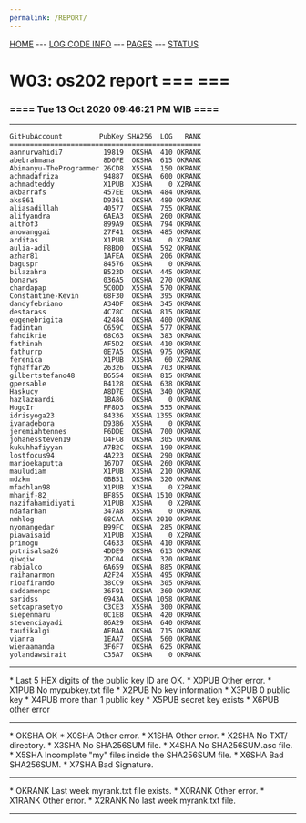 ```yaml
---
permalink: /REPORT/
---
```

[HOME](../) ---
[LOG CODE INFO](https://osp4diss.vlsm.org/ETC/logCodes.txt) ---
[PAGES](../GitHubPages/) ---
[STATUS](../STATUS/)

# W03: os202 report === ===
### ==== Tue 13 Oct 2020 09:46:21 PM WIB ====
<hr>

```
GitHubAccount         PubKey SHA256  LOG   RANK
===============================================
aannurwahidi7          19819  OKSHA  410 OKRANK
abebrahmana            8D0FE  OKSHA  615 OKRANK
Abimanyu-TheProgrammer 26CD8  X5SHA  150 OKRANK
achmadafriza           94887  OKSHA  600 OKRANK
achmadteddy            X1PUB  X3SHA    0 X2RANK
akbarrafs              457EE  OKSHA  484 OKRANK
aks861                 D9361  OKSHA  480 OKRANK
aliasadillah           40577  OKSHA  755 OKRANK
alifyandra             6AEA3  OKSHA  260 OKRANK
althof3                899A9  OKSHA  794 OKRANK
anowanggai             27F41  OKSHA  485 OKRANK
arditas                X1PUB  X3SHA    0 X2RANK
aulia-adil             F8BD0  OKSHA  592 OKRANK
azhar81                1AFEA  OKSHA  206 OKRANK
baguspr                84576  OKSHA    0 OKRANK
bilazahra              B523D  OKSHA  445 OKRANK
bonarws                036A5  OKSHA  270 OKRANK
chandapap              5C0DD  X5SHA  570 OKRANK
Constantine-Kevin      68F30  OKSHA  395 OKRANK
dandyfebriano          A34DF  OKSHA  345 OKRANK
destarass              4C78C  OKSHA  815 OKRANK
eugenebrigita          42484  OKSHA  400 OKRANK
fadintan               C659C  OKSHA  577 OKRANK
fahdikrie              68C63  OKSHA  383 OKRANK
fathinah               AF5D2  OKSHA  410 OKRANK
fathurrp               0E7A5  OKSHA  975 OKRANK
ferenica               X1PUB  X3SHA   60 X2RANK
fghaffar26             26326  OKSHA  703 OKRANK
gilbertstefano48       B6554  OKSHA  815 OKRANK
gpersable              B4128  OKSHA  638 OKRANK
Haskucy                A8D7E  OKSHA  340 OKRANK
hazlazuardi            1BA86  OKSHA    0 OKRANK
HugoIr                 FF8D3  OKSHA  555 OKRANK
idrisyoga23            84336  X5SHA 1355 OKRANK
ivanadebora            D93B6  X5SHA    0 OKRANK
jeremiahtennes         F6DDE  OKSHA  700 OKRANK
johanessteven19        D4FC8  OKSHA  305 OKRANK
kukuhhafiyyan          A7B2C  OKSHA  190 OKRANK
lostfocus94            4A223  OKSHA  290 OKRANK
marioekaputta          167D7  OKSHA  260 OKRANK
mauludiam              X1PUB  X3SHA  210 OKRANK
mdzkm                  0BB51  OKSHA  320 OKRANK
mfadhlan98             X1PUB  X3SHA    0 X2RANK
mhanif-82              BF855  OKSHA 1510 OKRANK
nazifahamidiyati       X1PUB  X3SHA    0 X2RANK
ndafarhan              347A8  X5SHA    0 OKRANK
nmhlog                 68CAA  OKSHA 2010 OKRANK
nyomangedar            B99FC  OKSHA  285 OKRANK
piawaisaid             X1PUB  X3SHA    0 X2RANK
primogu                C4633  OKSHA  410 OKRANK
putrisalsa26           4DDE9  OKSHA  613 OKRANK
qiwqiw                 2DC04  OKSHA  320 OKRANK
rabialco               6A659  OKSHA  885 OKRANK
raihanarmon            A2F24  X5SHA  495 OKRANK
rioafirando            38CC9  OKSHA  305 OKRANK
saddamonpc             36F91  OKSHA  360 OKRANK
saridss                6943A  OKSHA 1058 OKRANK
setoaprasetyo          C3CE3  X5SHA  300 OKRANK
siepenmaru             0C1E8  OKSHA  420 OKRANK
stevenciayadi          86A29  OKSHA  640 OKRANK
taufikalgi             AEBAA  OKSHA  715 OKRANK
vianra                 1EAA7  OKSHA  560 OKRANK
wienaamanda            3F6F7  OKSHA  625 OKRANK
yolandawsirait         C35A7  OKSHA    0 OKRANK
```

<hr>
* Last 5 HEX digits of the public key ID are OK.
* X0PUB Other error.
* X1PUB No mypubkey.txt file
* X2PUB No key information
* X3PUB 0 public key
* X4PUB more than 1 public key
* X5PUB secret key exists
* X6PUB other error
<hr>
* OKSHA OK
* X0SHA Other error.
* X1SHA Other error.
* X2SHA No TXT/ directory.
* X3SHA No SHA256SUM file.
* X4SHA No SHA256SUM.asc file.
* X5SHA Incomplete "my" files inside the SHA256SUM file.
* X6SHA Bad SHA256SUM.
* X7SHA Bad Signature.
<hr>
* OKRANK Last week myrank.txt file exists.
* X0RANK Other error.
* X1RANK Other error.
* X2RANK No last week myrank.txt file.
<hr>
